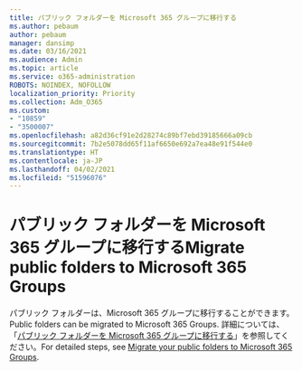 ```yaml
---
title: パブリック フォルダーを Microsoft 365 グループに移行する
ms.author: pebaum
author: pebaum
manager: dansimp
ms.date: 03/16/2021
ms.audience: Admin
ms.topic: article
ms.service: o365-administration
ROBOTS: NOINDEX, NOFOLLOW
localization_priority: Priority
ms.collection: Adm_O365
ms.custom:
- "10859"
- "3500007"
ms.openlocfilehash: a82d36cf91e2d28274c89bf7ebd39185666a09cb
ms.sourcegitcommit: 7b2e5078dd65f11af6650e692a7ea48e91f544e0
ms.translationtype: HT
ms.contentlocale: ja-JP
ms.lasthandoff: 04/02/2021
ms.locfileid: "51596076"
---
```

# <a name="migrate-public-folders-to-microsoft-365-groups"></a><span data-ttu-id="d3d53-102">パブリック フォルダーを Microsoft 365 グループに移行する</span><span class="sxs-lookup"><span data-stu-id="d3d53-102">Migrate public folders to Microsoft 365 Groups</span></span>

<span data-ttu-id="d3d53-103">パブリック フォルダーは、Microsoft 365 グループに移行することができます。</span><span class="sxs-lookup"><span data-stu-id="d3d53-103">Public folders can be migrated to Microsoft 365 Groups.</span></span> <span data-ttu-id="d3d53-104">詳細については、「[パブリック フォルダーを Microsoft 365 グループに移行する](https://aka.ms/PFToM365Group)」を参照してください。</span><span class="sxs-lookup"><span data-stu-id="d3d53-104">For detailed steps, see [Migrate your public folders to Microsoft 365 Groups](https://aka.ms/PFToM365Group).</span></span>